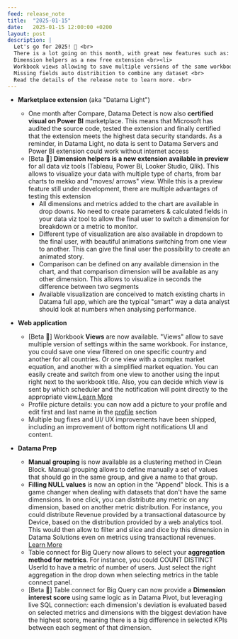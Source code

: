 ```yaml
---
feed: release_note
title:  "2025-01-15"
date:   2025-01-15 12:00:00 +0200
layout: post
description: |
  Let's go for 2025! 🍾 <br>
  There is a lot going on this month, with great new features such as: <br> <li>
  Dimension helpers as a new free extension <br><li>
  Workbook views allowing to save multiple versions of the same workbook  <br><li>
  Missing fields auto distribition to combine any dataset <br>
  Read the details of the release note to learn more. <br>
---
```


* **Marketplace extension** (aka "Datama Light")
  * One month after Compare, Datama Detect is now also **certified visual on Power BI** marketplace. This means that Microsoft has audited the source code, tested the extension and finally certified that the extension meets the highest data security standards. As a reminder, in Datama Light, no data is sent to Datama Servers and Power BI extension could work without internet access
  * [Beta 🧪] **Dimension helpers is a new extension available in preview** for all data viz tools (Tableau, Power Bi, Looker Studio, Qlik). This allows to visualize your data with multiple type of charts, from bar charts to mekko and "moves/ arrows" view. While this is a preview feature still under development, there are multiple advantages of testing this extension
    * All dimensions and metrics added to the chart are available in drop downs. No need to create parameters & calculated fields in your data viz tool to allow the final user to switch a dimension for breakdown or a metric to monitor. 
    * Different type of visualization are also available in dropdown to the final user, with beautiful animations switching from one view to another. This can give the final user the possibility to create an animated story.
    * Comparison can be defined on any available dimension in the chart, and that comparison dimension will be available as any other dimension. This allows to visualize in seconds the difference between two segments
    * Available visualization are conceived to match existing charts in Datama full app, which are the typical "smart" way a data analyst should look at numbers when analysing performance. 

* **Web application** 
  * [Beta 🧪] Workbook **Views** are now available. "Views" allow to save multiple version of settings within the same workbook. For instance, you could save one view filtered on one specific country and another for all countries. Or one view with a complex market equation, and another with a simplified market equation. You can easily create and switch from one view to another using the input right next to the workbook title. Also, you can decide which view is sent by which scheduler and the notification will point directly to the appropriate view.[Learn More]({{site.url}}/{{site.baseurl}}/core_app/new/interface/header/header.html#views) 
  * Profile picture details: you can now add a picture to your profile and edit first and last name in the [profile](https://app.datama.io/a/dashboard/profile) section
  * Multiple bug fixes and UI/ UX improvements have been shipped, including an improvement of bottom right notifications UI and content. 
  
* **Datama Prep**
  * **Manual grouping** is now available as a clustering method in Clean Block. Manual grouping allows to define manually a set of values that should go in the same group, and give a name to that group. 
  * **Filling NULL values** is now an option in the "Append" block. This is a game changer when dealing with datasets that don't have the same dimensions. In one click, you can distribute any metric on any dimension, based on another metric distribution. For instance, you could distribute Revenue provided by a transactional datasource by Device, based on the distribution provided by a web analytics tool. This would then allow to filter and slice and dice by this dimension in Datama Solutions even on metrics using transactional revenues. [Learn More]({{site.url}}/{{site.baseurl}}/core_app/new/prep/interface/refine_data.html#append) 
  * Table connect for Big Query now allows to select your **aggregation method for metrics**. For instance, you could COUNT DISTINCT UserId to have a metric of number of users. Just select the right aggregation in the drop down when selecting metrics in the table connect panel.
  * [Beta 🧪] Table connect for Big Query can now provide a **Dimension interest score** using same logic as in Datama Pivot, but leveraging live SQL connection: each dimension's deviation is evaluated based on selected metrics and dimensions with the biggest deviation have the highest score, meaning there is a big difference in selected KPIs between each segment of that dimension. 